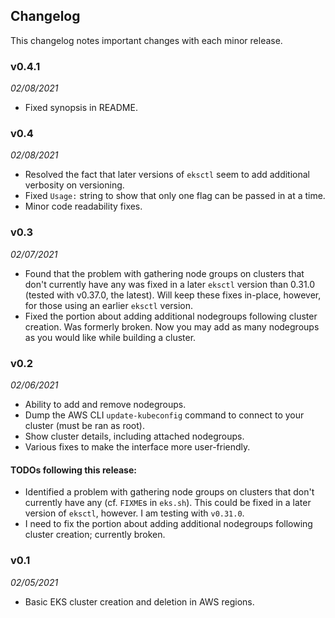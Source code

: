 ## Changelog

This changelog notes important changes with each minor release.

### v0.4.1

*02/08/2021*

* Fixed synopsis in README.

### v0.4

*02/08/2021*

* Resolved the fact that later versions of `eksctl` seem to add additional verbosity on versioning.
* Fixed `Usage:` string to show that only one flag can be passed in at a time.
* Minor code readability fixes.

### v0.3

*02/07/2021*

* Found that the problem with gathering node groups on clusters that don't currently have any was fixed in a later 
  `eksctl` version than 0.31.0 (tested with v0.37.0, the latest). Will keep these fixes in-place, however, for those 
  using an earlier `eksctl` version.
* Fixed the portion about adding additional nodegroups following cluster creation. Was formerly broken. Now you may add as many nodegroups as you would like while building a cluster.

### v0.2

*02/06/2021*

* Ability to add and remove nodegroups.
* Dump the AWS CLI `update-kubeconfig` command to connect to your cluster (must be ran as root).
* Show cluster details, including attached nodegroups.
* Various fixes to make the interface more user-friendly.
  
#### TODOs following this release:
* Identified a problem with gathering node groups on clusters that don't currently have any (cf. `FIXME`s in `eks.sh`). This could be fixed in a later version of `eksctl`, however. I am testing with `v0.31.0`.
* I need to fix the portion about adding additional nodegroups following cluster creation; currently broken.

### v0.1

*02/05/2021*

* Basic EKS cluster creation and deletion in AWS regions.